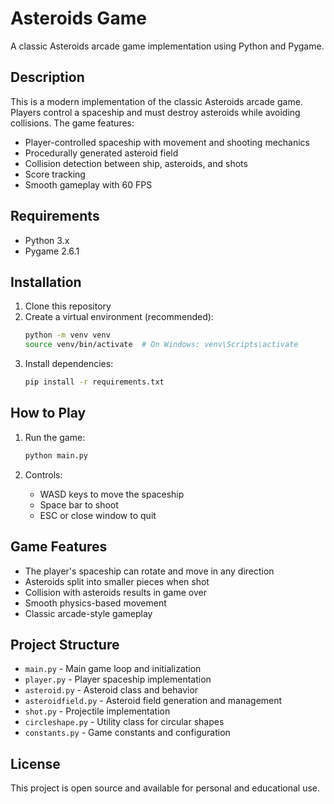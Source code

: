 # Asteroids Game

A classic Asteroids arcade game implementation using Python and Pygame.

## Description

This is a modern implementation of the classic Asteroids arcade game. Players control a spaceship and must destroy asteroids while avoiding collisions. The game features:

- Player-controlled spaceship with movement and shooting mechanics
- Procedurally generated asteroid field
- Collision detection between ship, asteroids, and shots
- Score tracking
- Smooth gameplay with 60 FPS

## Requirements

- Python 3.x
- Pygame 2.6.1

## Installation

1. Clone this repository
2. Create a virtual environment (recommended):
   ```bash
   python -m venv venv
   source venv/bin/activate  # On Windows: venv\Scripts\activate
   ```
3. Install dependencies:
   ```bash
   pip install -r requirements.txt
   ```

## How to Play

1. Run the game:
   ```bash
   python main.py
   ```

2. Controls:
   - WASD keys to move the spaceship
   - Space bar to shoot
   - ESC or close window to quit

## Game Features

- The player's spaceship can rotate and move in any direction
- Asteroids split into smaller pieces when shot
- Collision with asteroids results in game over
- Smooth physics-based movement
- Classic arcade-style gameplay

## Project Structure

- `main.py` - Main game loop and initialization
- `player.py` - Player spaceship implementation
- `asteroid.py` - Asteroid class and behavior
- `asteroidfield.py` - Asteroid field generation and management
- `shot.py` - Projectile implementation
- `circleshape.py` - Utility class for circular shapes
- `constants.py` - Game constants and configuration

## License

This project is open source and available for personal and educational use. 
